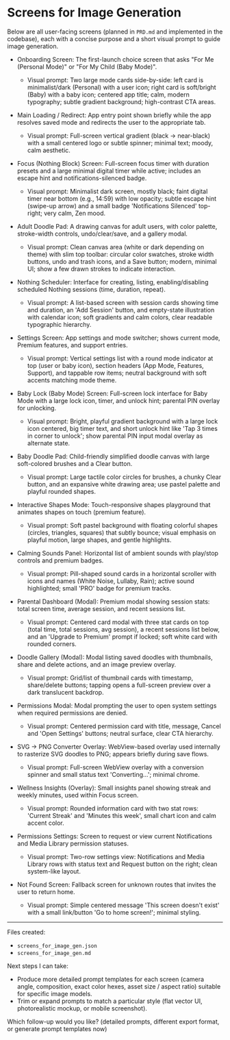 # Screens for Image Generation

Below are all user-facing screens (planned in `PRD.md` and implemented in the codebase), each with a concise purpose and a short visual prompt to guide image generation.

- Onboarding Screen: The first-launch choice screen that asks "For Me (Personal Mode)" or "For My Child (Baby Mode)".

  - Visual prompt: Two large mode cards side-by-side: left card is minimalist/dark (Personal) with a user icon; right card is soft/bright (Baby) with a baby icon; centered app title; calm, modern typography; subtle gradient background; high-contrast CTA areas.

- Main Loading / Redirect: App entry point shown briefly while the app resolves saved mode and redirects the user to the appropriate tab.

  - Visual prompt: Full-screen vertical gradient (black → near-black) with a small centered logo or subtle spinner; minimal text; moody, calm aesthetic.

- Focus (Nothing Block) Screen: Full-screen focus timer with duration presets and a large minimal digital timer while active; includes an escape hint and notifications-silenced badge.

  - Visual prompt: Minimalist dark screen, mostly black; faint digital timer near bottom (e.g., 14:59) with low opacity; subtle escape hint (swipe-up arrow) and a small badge 'Notifications Silenced' top-right; very calm, Zen mood.

- Adult Doodle Pad: A drawing canvas for adult users, with color palette, stroke-width controls, undo/clear/save, and a gallery modal.

  - Visual prompt: Clean canvas area (white or dark depending on theme) with slim top toolbar: circular color swatches, stroke width buttons, undo and trash icons, and a Save button; modern, minimal UI; show a few drawn strokes to indicate interaction.

- Nothing Scheduler: Interface for creating, listing, enabling/disabling scheduled Nothing sessions (time, duration, repeat).

  - Visual prompt: A list-based screen with session cards showing time and duration, an 'Add Session' button, and empty-state illustration with calendar icon; soft gradients and calm colors, clear readable typographic hierarchy.

- Settings Screen: App settings and mode switcher; shows current mode, Premium features, and support entries.

  - Visual prompt: Vertical settings list with a round mode indicator at top (user or baby icon), section headers (App Mode, Features, Support), and tappable row items; neutral background with soft accents matching mode theme.

- Baby Lock (Baby Mode) Screen: Full-screen lock interface for Baby Mode with a large lock icon, timer, and unlock hint; parental PIN overlay for unlocking.

  - Visual prompt: Bright, playful gradient background with a large lock icon centered, big timer text, and short unlock hint like 'Tap 3 times in corner to unlock'; show parental PIN input modal overlay as alternate state.

- Baby Doodle Pad: Child-friendly simplified doodle canvas with large soft-colored brushes and a Clear button.

  - Visual prompt: Large tactile color circles for brushes, a chunky Clear button, and an expansive white drawing area; use pastel palette and playful rounded shapes.

- Interactive Shapes Mode: Touch-responsive shapes playground that animates shapes on touch (premium feature).

  - Visual prompt: Soft pastel background with floating colorful shapes (circles, triangles, squares) that subtly bounce; visual emphasis on playful motion, large shapes, and gentle highlights.

- Calming Sounds Panel: Horizontal list of ambient sounds with play/stop controls and premium badges.

  - Visual prompt: Pill-shaped sound cards in a horizontal scroller with icons and names (White Noise, Lullaby, Rain); active sound highlighted; small 'PRO' badge for premium tracks.

- Parental Dashboard (Modal): Premium modal showing session stats: total screen time, average session, and recent sessions list.

  - Visual prompt: Centered card modal with three stat cards on top (total time, total sessions, avg session), a recent sessions list below, and an 'Upgrade to Premium' prompt if locked; soft white card with rounded corners.

- Doodle Gallery (Modal): Modal listing saved doodles with thumbnails, share and delete actions, and an image preview overlay.

  - Visual prompt: Grid/list of thumbnail cards with timestamp, share/delete buttons; tapping opens a full-screen preview over a dark translucent backdrop.

- Permissions Modal: Modal prompting the user to open system settings when required permissions are denied.

  - Visual prompt: Centered permission card with title, message, Cancel and 'Open Settings' buttons; neutral surface, clear CTA hierarchy.

- SVG → PNG Converter Overlay: WebView-based overlay used internally to rasterize SVG doodles to PNG; appears briefly during save flows.

  - Visual prompt: Full-screen WebView overlay with a conversion spinner and small status text 'Converting…'; minimal chrome.

- Wellness Insights (Overlay): Small insights panel showing streak and weekly minutes, used within Focus screen.

  - Visual prompt: Rounded information card with two stat rows: 'Current Streak' and 'Minutes this week', small chart icon and calm accent color.

- Permissions Settings: Screen to request or view current Notifications and Media Library permission statuses.

  - Visual prompt: Two-row settings view: Notifications and Media Library rows with status text and Request button on the right; clean system-like layout.

- Not Found Screen: Fallback screen for unknown routes that invites the user to return home.
  - Visual prompt: Simple centered message 'This screen doesn't exist' with a small link/button 'Go to home screen!'; minimal styling.

---

Files created:

- `screens_for_image_gen.json`
- `screens_for_image_gen.md`

Next steps I can take:

- Produce more detailed prompt templates for each screen (camera angle, composition, exact color hexes, asset size / aspect ratio) suitable for specific image models.
- Trim or expand prompts to match a particular style (flat vector UI, photorealistic mockup, or mobile screenshot).

Which follow-up would you like? (detailed prompts, different export format, or generate prompt templates now)
